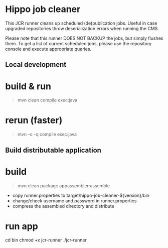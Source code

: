 Hippo job cleaner
=================

This JCR runner cleans up scheduled (de)publication jobs. Useful in case upgraded repositories throw deserialization
errors when running the CMS. 

Please note that this runner DOES NOT BACKUP the jobs, but simply flushes them. To get a list of current scheduled jobs,
please use the repository console and execute appropriate queries.

Local development
-----------------
# build & run
> mvn clean compile exec:java

# rerun (faster)
> mvn -o -q compile exec:java

Build distributable application
-------------------------------

# build
> mvn clean package appassembler:assemble

- copy runner.properties to target/hippo-job-cleaner-${version}/bin
- change/check username and password in runner.properties
- compress the assembled directory and distribute

# run app
cd bin
chmod +x jcr-runner
./jcr-runner
